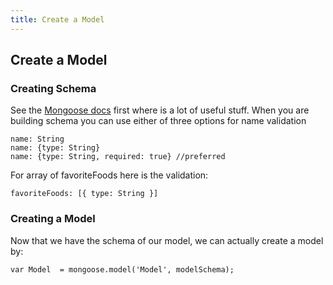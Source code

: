 ```yaml
---
title: Create a Model
---
```

## Create a Model

### Creating Schema
See the [Mongoose docs](https://mongoosejs.com/docs/guide.html) first where is a lot of useful stuff. 
When you are building schema you can use either of three options for name validation
````
name: String
name: {type: String}
name: {type: String, required: true} //preferred
````
For array of favoriteFoods here is the validation:
````
favoriteFoods: [{ type: String }]
````
### Creating a Model
Now that we have the schema of our model, we can actually create a model by:
````
var Model  = mongoose.model('Model', modelSchema);
````

<!-- The article goes here, in GitHub-flavored Markdown. Feel free to add YouTube videos, images, and CodePen/JSBin embeds  -->
